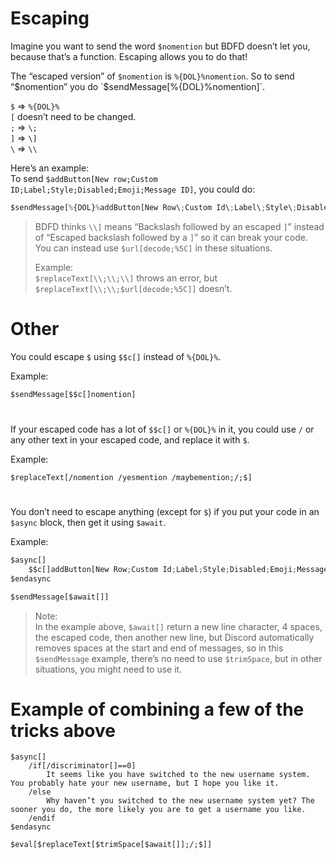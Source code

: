 # Escaping
Imagine you want to send the word `$nomention` but BDFD doesn’t let you, because that’s a function. Escaping allows you to do that!

The “escaped version” of `$nomention` is `%{DOL}%nomention`. So to send “$nomention” you do `$sendMessage[%{DOL}%nomention]`.

`$` => `%{DOL}%` \
`[` doesn’t need to be changed. \
`;` => `\;` \
`]` => `\]` \
`\` => `\\`

Here’s an example: \
To send `$addButton[New row;Custom ID;Label;Style;Disabled;Emoji;Message ID]`, you could do:
```js
$sendMessage[%{DOL}%addButton[New Row\;Custom Id\;Label\;Style\;Disabled\;Emoji\;Message Id\]]
```

> BDFD thinks `\\]` means “Backslash followed by an escaped `]`” instead of “Escaped backslash followed by a `]`” so it can break your code. You can instead use `$url[decode;%5C]` in these situations.
> 
> Example: \
> `$replaceText[\\;\\;\\]` throws an error, but `$replaceText[\\;\\;$url[decode;%5C]]` doesn’t.

# Other
You could escape `$` using `$$c[]` instead of `%{DOL}%`.

Example:
```js
$sendMessage[$$c[]nomention]
```

#

If your escaped code has a lot of `$$c[]` or `%{DOL}%` in it, you could use `/` or any other text in your escaped code, and replace it with `$`.

Example:
```
$replaceText[/nomention /yesmention /maybemention;/;$]
```

#

You don’t need to escape anything (except for `$`) if you put your code in an `$async` block, then get it using `$await`.

Example:
```js
$async[]
    $$c[]addButton[New Row;Custom Id;Label;Style;Disabled;Emoji;Message Id]
$endasync

$sendMessage[$await[]]
```

> Note: \
> In the example above, `$await[]` return a new line character, 4 spaces, the escaped code, then another new line, but Discord automatically removes spaces at the start and end of messages, so in this `$sendMessage` example, there’s no need to use `$trimSpace`, but in other situations, you might need to use it.

# Example of combining a few of the tricks above

```
$async[]
    /if[/discriminator[]==0]
        It seems like you have switched to the new username system. You probably hate your new username, but I hope you like it.
    /else
        Why haven’t you switched to the new username system yet? The sooner you do, the more likely you are to get a username you like.
    /endif
$endasync

$eval[$replaceText[$trimSpace[$await[]];/;$]]
```
